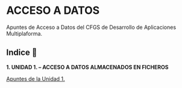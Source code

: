 # ACCESO A DATOS

Apuntes de Acceso a Datos del CFGS de Desarrollo de Aplicaciones Multiplaforma.

## Indice 🚀

**1. UNIDAD 1. – ACCESO A DATOS ALMACENADOS EN FICHEROS**

  [Apuntes de la Unidad 1.](Tema1.md)

